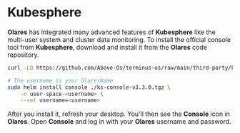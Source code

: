 # Kubesphere

**Olares** has integrated many advanced features of **Kubesphere** like the multi-user system and cluster data monitoring. To install the official console tool from **Kubesphere**, download and install it from the **Olares** code repository.

```sh
curl -LO https://github.com/Above-Os/terminus-os/raw/main/third-party/ks-console/ks-console-v3.3.0.tgz

# The username is your OlaresName
sudo helm install console ./ks-console-v3.3.0.tgz \
    -n user-space-<username> \
    --set username=<username>
```

After you install it, refresh your desktop. You'll then see the **Console** icon in **Olares**. Open **Console** and log in with your **Olares** username and password.
